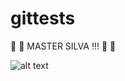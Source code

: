 # gittests

 :crown:  :crown: MASTER SILVA !!!  :crown:  :crown:

![alt text](http://alumni.ipt.pt/~mifsilva/imagem.jpg "Lord Silva")

